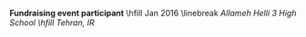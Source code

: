 
**Fundraising event participant**  \hfill Jan 2016 \linebreak
_Allameh Helli 3 High School \hfill Tehran, IR_
